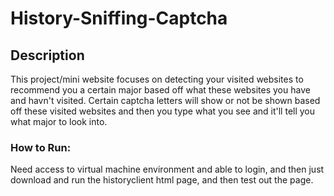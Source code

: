 # History-Sniffing-Captcha

## Description
This project/mini website focuses on detecting your visited websites to recommend you a certain major based off what these websites you have and havn't visited. Certain captcha letters will show or not be shown based off these visited websites and then you type what you see and it'll tell you what major to look into.

### How to Run:
Need access to virtual machine environment and able to login, and then just download and run the historyclient html page, and then test out the page.
